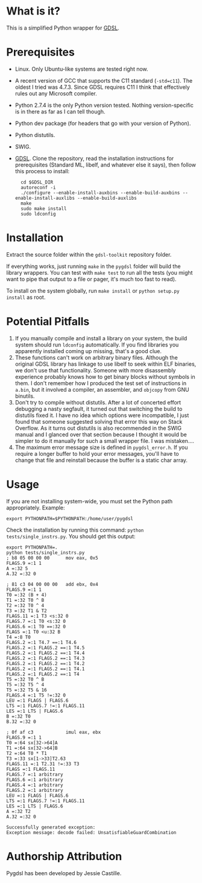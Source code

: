 # What is it?

This is a simplified Python wrapper for [GDSL](http://code.google.com/p/gdsl-toolkit/).

# Prerequisites

* Linux. Only Ubuntu-like systems are tested right now.
* A recent version of GCC that supports the C11 standard (`-std=c11`). The oldest I tried was 4.7.3. Since GDSL
  requires C11 I think that effectively rules out any Microsoft compiler.
* Python 2.7.4 is the only Python version tested. Nothing version-specific is in there as far as I can tell though.
* Python dev package (for headers that go with your version of Python).
* Python distutils.
* SWIG.
* [GDSL](http://code.google.com/p/gdsl-toolkit/). Clone the repository, read the installation instructions for
  prerequisites (Standard ML, libelf, and whatever else it says), then follow this process to install:

        cd $GDSL_DIR
        autoreconf -i
        ./configure --enable-install-auxbins --enable-build-auxbins --enable-install-auxlibs --enable-build-auxlibs
        make
        sudo make install
        sudo ldconfig

# Installation

Extract the source folder within the `gdsl-toolkit` repository folder.

If everything works, just running `make` in the `pygdsl` folder will build the library wrappers. You
can test with `make test` to run all the tests (you might want to pipe that output to a file or pager,
it's much too fast to read).

To install on the system globally, run `make install` or `python setup.py install` as root.

# Potential Pitfalls

1. If you manually compile and install a library on your system, the build system should run `ldconfig` automatically.
   If you find libraries you apparently installed coming up missing, that's a good clue.
2. These functions can't work on arbitrary binary files. Although the original GDSL library has linkage to use
   libelf to seek within ELF binaries, we don't use that functionality. Someone with more disassembly experience
   probably knows how to get binary blocks without symbols in them. I don't remember how I produced the test set of
   instructions in `a.bin`, but it involved a compiler, an assembler, and `objcopy` from GNU binutils.
3. Don't try to compile without distutils. After a lot of concerted effort debugging a nasty segfault,
   it turned out that switching the build to distutils fixed it. I have no idea which options were incompatible,
   I just found that someone suggested solving that error this way on Stack Overflow. As it turns out distutils is
   also recommended in the SWIG manual and I glanced over that section because I thought it would be simpler to
   do it manually for such a small wrapper file. I was mistaken....
4. The maximum error message size is defined in `pygdsl_error.h`. If you require a longer buffer to hold your
   error messages, you'll have to change that file and reinstall because the buffer is a static char array.

# Usage

If you are not installing system-wide, you must set the Python path appropriately. Example:

    export PYTHONPATH=$PYTHONPATH:/home/user/pygdsl

Check the installation by running this command: `python tests/single_instrs.py`. You should get
this output:

    export PYTHONPATH=.
    python tests/single_instrs.py
    ; b8 05 00 00 00      mov eax, 0x5
    FLAGS.9 =:1 1
    A =:32 5
    A.32 =:32 0

    ; 81 c3 04 00 00 00   add ebx, 0x4
    FLAGS.9 =:1 1
    T0 =:32 (B + 4)
    T1 =:32 T0 ^ B
    T2 =:32 T0 ^ 4
    T3 =:32 T1 & T2
    FLAGS.11 =:1 T3 <s:32 0
    FLAGS.7 =:1 T0 <s:32 0
    FLAGS.6 =:1 T0 ==:32 0
    FLAGS =:1 T0 <u:32 B
    T4 =:8 T0
    FLAGS.2 =:1 T4.7 ==:1 T4.6
    FLAGS.2 =:1 FLAGS.2 ==:1 T4.5
    FLAGS.2 =:1 FLAGS.2 ==:1 T4.4
    FLAGS.2 =:1 FLAGS.2 ==:1 T4.3
    FLAGS.2 =:1 FLAGS.2 ==:1 T4.2
    FLAGS.2 =:1 FLAGS.2 ==:1 T4.1
    FLAGS.2 =:1 FLAGS.2 ==:1 T4
    T5 =:32 T0 ^ B
    T5 =:32 T5 ^ 4
    T5 =:32 T5 & 16
    FLAGS.4 =:1 T5 !=:32 0
    LEU =:1 FLAGS | FLAGS.6
    LTS =:1 FLAGS.7 !=:1 FLAGS.11
    LES =:1 LTS | FLAGS.6
    B =:32 T0
    B.32 =:32 0

    ; 0f af c3            imul eax, ebx
    FLAGS.9 =:1 1
    T0 =:64 sx[32->64]A
    T1 =:64 sx[32->64]B
    T2 =:64 T0 * T1
    T3 =:33 sx[1->33]T2.63
    FLAGS.11 =:1 T2.31 !=:33 T3
    FLAGS =:1 FLAGS.11
    FLAGS.7 =:1 arbitrary
    FLAGS.6 =:1 arbitrary
    FLAGS.4 =:1 arbitrary
    FLAGS.2 =:1 arbitrary
    LEU =:1 FLAGS | FLAGS.6
    LTS =:1 FLAGS.7 !=:1 FLAGS.11
    LES =:1 LTS | FLAGS.6
    A =:32 T2
    A.32 =:32 0

    Successfully generated exception:
    Exception message: decode failed: UnsatisfiableGuardCombination

# Authorship Attribution

Pygdsl has been developed by Jessie Castille.
